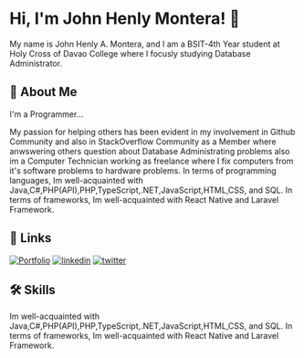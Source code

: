 # Hi, I'm John Henly Montera! 👋

My name is John Henly A. Montera, and I am a BSIT-4th Year student at Holy Cross of Davao College where I focusly studying Database Administrator. 

## 🚀 About Me
I'm a Programmer...

My passion for helping others has been evident in my involvement in Github Community and also in StackOverflow Community as a Member where anwswering others question about Database Administrating problems also im a Computer Technician working as freelance where I fix computers from it's software problems to hardware problems. In terms of programming languages, Im well-acquainted with Java,C#,PHP(API),PHP,TypeScript,.NET,JavaScript,HTML,CSS, and SQL. In terms of frameworks, Im well-acquainted with React Native and Laravel Framework.

## 🔗 Links
[![Portfolio](https://img.shields.io/badge/my_portfolio-000?style=for-the-badge&logo=ko-fi&logoColor=white)](https://henly09.github.io/MyPortfolio/)
[![linkedin](https://img.shields.io/badge/linkedin-0A66C2?style=for-the-badge&logo=linkedin&logoColor=white)](www.linkedin.com/in/mhaxter)
[![twitter](https://img.shields.io/badge/twitter-1DA1F2?style=for-the-badge&logo=twitter&logoColor=white)](https://twitter.com/HenzQwerty)

## 🛠 Skills
Im well-acquainted with Java,C#,PHP(API),PHP,TypeScript,.NET,JavaScript,HTML,CSS, and SQL. In terms of frameworks, Im well-acquainted with React Native and Laravel Framework.
